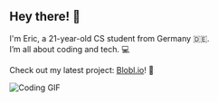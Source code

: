 ## Hey there! 👋  
I'm Eric, a 21-year-old CS student from Germany 🇩🇪.  
I’m all about coding and tech. 💻

Check out my latest project: [Blobl.io](https://blobl.io)! 🚀

![Coding GIF](http://media.giphy.com/media/yYSSBtDgbbRzq/giphy.gif)

